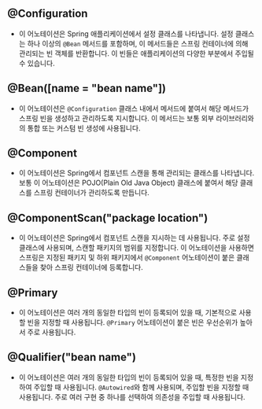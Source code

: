 
## @Configuration
- 이 어노테이션은 Spring 애플리케이션에서 설정 클래스를 나타냅니다. 설정 클래스는 하나 이상의 `@Bean` 메서드를 포함하며, 이 메서드들은 스프링 컨테이너에 의해 관리되는 빈 객체를 반환합니다. 이 빈들은 애플리케이션의 다양한 부분에서 주입될 수 있습니다.
## @Bean(\[name = "bean name"\])
- 이 어노테이션은 `@Configuration` 클래스 내에서 메서드에 붙여서 해당 메서드가 스프링 빈을 생성하고 관리하도록 지시합니다. 이 메서드는 보통 외부 라이브러리와의 통합 또는 커스텀 빈 생성에 사용됩니다.

## @Component
- 이 어노테이션은 Spring에서 컴포넌트 스캔을 통해 관리되는 클래스를 나타냅니다. 보통 이 어노테이션은 POJO(Plain Old Java Object) 클래스에 붙여서 해당 클래스를 스프링 컨테이너가 관리하도록 만듭니다.

## @ComponentScan("package location")
- 이 어노테이션은 Spring에서 컴포넌트 스캔을 지시하는 데 사용됩니다. 주로 설정 클래스에 사용되며, 스캔할 패키지의 범위를 지정합니다. 이 어노테이션을 사용하면 스프링은 지정된 패키지 및 하위 패키지에서 `@Component` 어노테이션이 붙은 클래스들을 찾아 스프링 컨테이너에 등록합니다.


## @Primary
- 이 어노테이션은 여러 개의 동일한 타입의 빈이 등록되어 있을 때, 기본적으로 사용할 빈을 지정할 때 사용됩니다. `@Primary` 어노테이션이 붙은 빈은 우선순위가 높아서 주로 사용됩니다.

## @Qualifier("bean name")
- 이 어노테이션은 여러 개의 동일한 타입의 빈이 등록되어 있을 때, 특정한 빈을 지정하여 주입할 때 사용됩니다. `@Autowired`와 함께 사용되며, 주입할 빈을 지정할 때 사용됩니다. 주로 여러 구현 중 하나를 선택하여 의존성을 주입할 때 사용됩니다.
